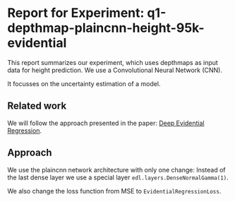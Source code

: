 # Report for Experiment: q1-depthmap-plaincnn-height-95k-evidential

This report summarizes our experiment, which uses depthmaps as input data
for height prediction. We use a Convolutional Neural Network (CNN).

It focusses on the uncertainty estimation of a model.

## Related work

We will follow the approach presented in the paper: [Deep Evidential Regression](https://arxiv.org/abs/1910.02600).

## Approach

We use the plaincnn network architecture with only one change:
Instead of the last dense layer we use a special layer `edl.layers.DenseNormalGamma(1)`.

We also change the loss function from MSE to `EvidentialRegressionLoss`.
